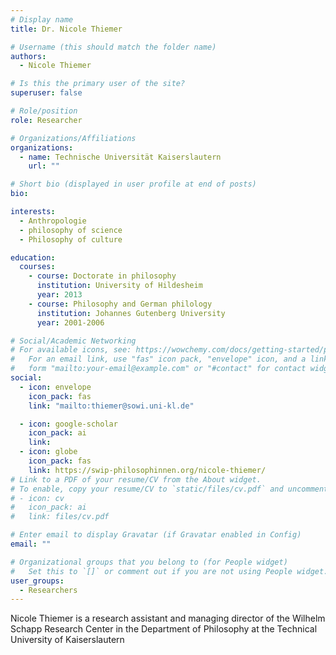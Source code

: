 ```yaml
---
# Display name
title: Dr. Nicole Thiemer

# Username (this should match the folder name)
authors:
  - Nicole Thiemer

# Is this the primary user of the site?
superuser: false

# Role/position
role: Researcher

# Organizations/Affiliations
organizations:
  - name: Technische Universität Kaiserslautern
    url: ""

# Short bio (displayed in user profile at end of posts)
bio:

interests:
  - Anthropologie
  - philosophy of science
  - Philosophy of culture

education:
  courses:
    - course: Doctorate in philosophy
      institution: University of Hildesheim
      year: 2013
    - course: Philosophy and German philology
      institution: Johannes Gutenberg University
      year: 2001-2006

# Social/Academic Networking
# For available icons, see: https://wowchemy.com/docs/getting-started/page-builder/#icons
#   For an email link, use "fas" icon pack, "envelope" icon, and a link in the
#   form "mailto:your-email@example.com" or "#contact" for contact widget.
social:
  - icon: envelope
    icon_pack: fas
    link: "mailto:thiemer@sowi.uni-kl.de"

  - icon: google-scholar
    icon_pack: ai
    link:
  - icon: globe
    icon_pack: fas
    link: https://swip-philosophinnen.org/nicole-thiemer/
# Link to a PDF of your resume/CV from the About widget.
# To enable, copy your resume/CV to `static/files/cv.pdf` and uncomment the lines below.
# - icon: cv
#   icon_pack: ai
#   link: files/cv.pdf

# Enter email to display Gravatar (if Gravatar enabled in Config)
email: ""

# Organizational groups that you belong to (for People widget)
#   Set this to `[]` or comment out if you are not using People widget.
user_groups:
  - Researchers
---
```


Nicole Thiemer is a research assistant and managing director of the Wilhelm Schapp Research Center in the Department of Philosophy at the Technical University of Kaiserslautern
